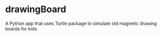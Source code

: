 # drawingBoard
A Python app that uses Turtle package to simulate old magnetic drawing boards for kids.
